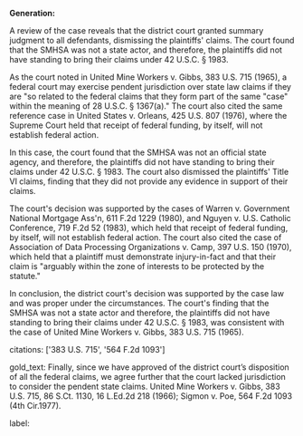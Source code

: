 **Generation:**



A review of the case reveals that the district court granted summary judgment to all defendants, dismissing the plaintiffs' claims. The court found that the SMHSA was not a state actor, and therefore, the plaintiffs did not have standing to bring their claims under 42 U.S.C. § 1983.

As the court noted in United Mine Workers v. Gibbs, 383 U.S. 715 (1965), a federal court may exercise pendent jurisdiction over state law claims if they are "so related to the federal claims that they form part of the same "case" within the meaning of 28 U.S.C. § 1367(a)." The court also cited the same reference case in United States v. Orleans, 425 U.S. 807 (1976), where the Supreme Court held that receipt of federal funding, by itself, will not establish federal action.

In this case, the court found that the SMHSA was not an official state agency, and therefore, the plaintiffs did not have standing to bring their claims under 42 U.S.C. § 1983. The court also dismissed the plaintiffs' Title VI claims, finding that they did not provide any evidence in support of their claims.

The court's decision was supported by the cases of Warren v. Government National Mortgage Ass'n, 611 F.2d 1229 (1980), and Nguyen v. U.S. Catholic Conference, 719 F.2d 52 (1983), which held that receipt of federal funding, by itself, will not establish federal action. The court also cited the case of Association of Data Processing Organizations v. Camp, 397 U.S. 150 (1970), which held that a plaintiff must demonstrate injury-in-fact and that their claim is "arguably within the zone of interests to be protected by the statute."

In conclusion, the district court's decision was supported by the case law and was proper under the circumstances. The court's finding that the SMHSA was not a state actor and therefore, the plaintiffs did not have standing to bring their claims under 42 U.S.C. § 1983, was consistent with the case of United Mine Workers v. Gibbs, 383 U.S. 715 (1965).



citations: ['383 U.S. 715', '564 F.2d 1093']

gold_text: Finally, since we have approved of the district court’s disposition of all the federal claims, we agree further that the court lacked jurisdiction to consider the pendent state claims. United Mine Workers v. Gibbs, 383 U.S. 715, 86 S.Ct. 1130, 16 L.Ed.2d 218 (1966); Sigmon v. Poe, 564 F.2d 1093 (4th Cir.1977).

label: 